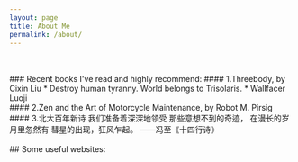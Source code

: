 ```yaml
---
layout: page
title: About Me
permalink: /about/
---
```

<br>
<br>
### Recent books I've read and highly recommend:    
#### 1.Threebody, by Cixin Liu   
* Destroy human tyranny. World belongs to Trisolaris.   
* Wallfacer Luoji   
<br>
#### 2.Zen and the Art of Motorcycle Maintenance, by Robot M. Pirsig
<br>
#### 3.北大百年新诗
我们准备着深深地领受   
那些意想不到的奇迹，   
在漫长的岁月里忽然有   
彗星的出现，狂风乍起。   
——冯至《十四行诗》   
<br>
<br>
## Some useful websites:      
<br>
<br>
